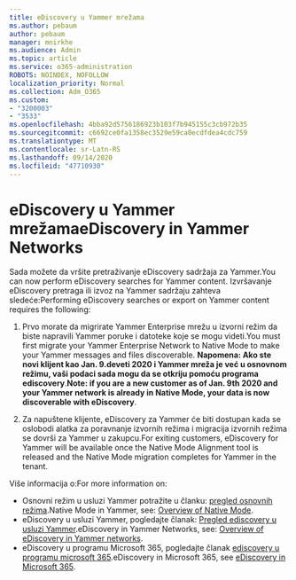 ```yaml
---
title: eDiscovery u Yammer mrežama
ms.author: pebaum
author: pebaum
manager: mnirkhe
ms.audience: Admin
ms.topic: article
ms.service: o365-administration
ROBOTS: NOINDEX, NOFOLLOW
localization_priority: Normal
ms.collection: Adm_O365
ms.custom:
- "3200003"
- "3533"
ms.openlocfilehash: 4bba92d5756186923b103f7b945155c3cb972b35
ms.sourcegitcommit: c6692ce0fa1358ec3529e59ca0ecdfdea4cdc759
ms.translationtype: MT
ms.contentlocale: sr-Latn-RS
ms.lasthandoff: 09/14/2020
ms.locfileid: "47710930"
---
```

# <a name="ediscovery-in-yammer-networks"></a><span data-ttu-id="9f203-102">eDiscovery u Yammer mrežama</span><span class="sxs-lookup"><span data-stu-id="9f203-102">eDiscovery in Yammer Networks</span></span>

<span data-ttu-id="9f203-103">Sada možete da vršite pretraživanje eDiscovery sadržaja za Yammer.</span><span class="sxs-lookup"><span data-stu-id="9f203-103">You can now perform eDiscovery searches for Yammer content.</span></span>  <span data-ttu-id="9f203-104">Izvršavanje eDiscovery pretraga ili izvoz na Yammer sadržaju zahteva sledeće:</span><span class="sxs-lookup"><span data-stu-id="9f203-104">Performing eDiscovery searches or export on Yammer content requires the following:</span></span>

1. <span data-ttu-id="9f203-105">Prvo morate da migrirate Yammer Enterprise mrežu u izvorni režim da biste napravili Yammer poruke i datoteke koje se mogu videti.</span><span class="sxs-lookup"><span data-stu-id="9f203-105">You must first migrate your Yammer Enterprise Network to Native Mode to make your Yammer messages and files discoverable.</span></span> <span data-ttu-id="9f203-106">**Napomena: Ako ste novi klijent kao Jan. 9.deveti 2020 i Yammer mreža je već u osnovnom režimu, vaši podaci sada mogu da se otkriju pomoću programa ediscovery**.</span><span class="sxs-lookup"><span data-stu-id="9f203-106">**Note: if you are a new customer as of Jan. 9th 2020 and your Yammer network is already in Native Mode, your data is now discoverable with eDiscovery**.</span></span>

2. <span data-ttu-id="9f203-107">Za napuštene klijente, eDiscovery za Yammer će biti dostupan kada se oslobodi alatka za poravnanje izvornih režima i migracija izvornih režima se dovrši za Yammer u zakupcu.</span><span class="sxs-lookup"><span data-stu-id="9f203-107">For exiting customers, eDiscovery for Yammer will be available once the Native Mode Alignment tool is released and the Native Mode migration completes for Yammer in the tenant.</span></span>

<span data-ttu-id="9f203-108">Više informacija o:</span><span class="sxs-lookup"><span data-stu-id="9f203-108">For more information on:</span></span>

- <span data-ttu-id="9f203-109">Osnovni režim u usluzi Yammer potražite u članku: [pregled osnovnih režima](https://docs.microsoft.com/yammer/configure-your-yammer-network/overview-native-mode).</span><span class="sxs-lookup"><span data-stu-id="9f203-109">Native Mode in Yammer, see: [Overview of Native Mode](https://docs.microsoft.com/yammer/configure-your-yammer-network/overview-native-mode).</span></span>
- <span data-ttu-id="9f203-110">eDiscovery u usluzi Yammer, pogledajte članak: [Pregled ediscovery u usluzi Yammer](https://docs.microsoft.com/yammer/manage-security-and-compliance/overview-of-ediscovery).</span><span class="sxs-lookup"><span data-stu-id="9f203-110">eDiscovery in Yammer Networks, see: [Overview of eDiscovery in Yammer networks](https://docs.microsoft.com/yammer/manage-security-and-compliance/overview-of-ediscovery).</span></span>
- <span data-ttu-id="9f203-111">eDiscovery u programu Microsoft 365, pogledajte članak [ediscovery u programu microsoft 365](https://docs.microsoft.com/microsoft-365/compliance/ediscovery).</span><span class="sxs-lookup"><span data-stu-id="9f203-111">eDiscovery in Microsoft  365, see [eDiscovery in Microsoft 365](https://docs.microsoft.com/microsoft-365/compliance/ediscovery).</span></span>

